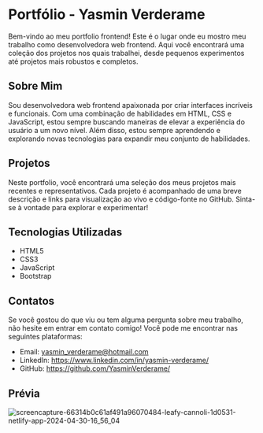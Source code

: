 # Portfólio - Yasmin Verderame
Bem-vindo ao meu portfolio frontend! Este é o lugar onde eu mostro meu trabalho como desenvolvedora web frontend. Aqui você encontrará uma coleção dos projetos nos quais trabalhei, desde pequenos experimentos até projetos mais robustos e completos.

## Sobre Mim
Sou desenvolvedora web frontend apaixonada por criar interfaces incríveis e funcionais. Com uma combinação de habilidades em HTML, CSS e JavaScript, estou sempre buscando maneiras de elevar a experiência do usuário a um novo nível. Além disso, estou sempre aprendendo e explorando novas tecnologias para expandir meu conjunto de habilidades.

## Projetos
Neste portfolio, você encontrará uma seleção dos meus projetos mais recentes e representativos. Cada projeto é acompanhado de uma breve descrição e links para visualização ao vivo e código-fonte no GitHub. Sinta-se à vontade para explorar e experimentar!

## Tecnologias Utilizadas
- HTML5
- CSS3 
- JavaScript
- Bootstrap

## Contatos
Se você gostou do que viu ou tem alguma pergunta sobre meu trabalho, não hesite em entrar em contato comigo! Você pode me encontrar nas seguintes plataformas:

- Email: yasmin_verderame@hotmail.com
- LinkedIn: https://www.linkedin.com/in/yasmin-verderame/
- GitHub: https://github.com/YasminVerderame/

## Prévia
![screencapture-66314b0c61af491a96070484-leafy-cannoli-1d0531-netlify-app-2024-04-30-16_56_04](https://github.com/YasminVerderame/portfolio/assets/73840387/3c52932b-3d51-4c00-9d10-1bf402c339ec)
